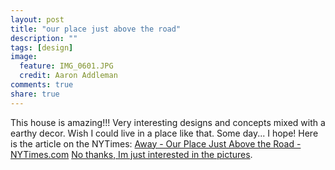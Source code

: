 ```yaml
---
layout: post
title: "our place just above the road"
description: ""
tags: [design]
image:
  feature: IMG_0601.JPG
  credit: Aaron Addleman
comments: true
share: true
---
```



<p>This house is amazing!!! Very interesting designs and concepts mixed with a earthy decor. Wish I could live in a place like that. Some day... I hope!
Here is the article on the NYTimes:
<a href="http://www.nytimes.com/2008/11/07/greathomesanddestinations/07away.html?_r=1&amp;partner=rssnyt&amp;emc=rss&amp;oref=slogin">Away - Our Place Just Above the Road - NYTimes.com</a>
<a href="http://www.nytimes.com/slideshow/2008/11/07/travel/1107-AWAY_index.html">No thanks, Im just interested in the pictures</a>.</p>
